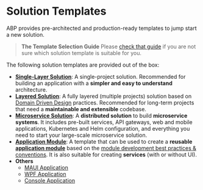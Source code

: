 # Solution Templates

ABP provides pre-architected and production-ready templates to jump start a new solution.

> **The Template Selection Guide**
> Please [check that guide](guide.md) if you are not sure which solution template is suitable for you.

The following solution templates are provided out of the box:

* **[Single-Layer Solution](single-layer-web-application/index.md)**: A single-project solution. Recommended for building an application with a **simpler and easy to understand** architecture.
* **[Layered Solution](layered-web-application/index.md)**: A fully layered (multiple projects) solution based on [Domain Driven Design](../framework/architecture/domain-driven-design) practices. Recommended for long-term projects that need a **maintainable and extensible** codebase.
* **[Microservice Solution](microservice/index.md)**: A **distributed solution** to build **microservice systems**. It includes pre-built services, API gateways, web and mobile applications, Kubernetes and Helm configuration, and everything you need to start your large-scale microservice solution.
* **[Application Module](application-module/index.md)**: A template that can be used to create a **reusable [application module](../modules/index.md)** based on the [module development best practices & conventions](../framework/architecture/best-practices/index.md). It is also suitable for creating **services** (with or without UI).
* **Others**
  - [MAUI Application](../get-started/maui.md)
  - [WPF Application](../get-started/wpf.md)
  - [Console Application](../get-started/console.md)